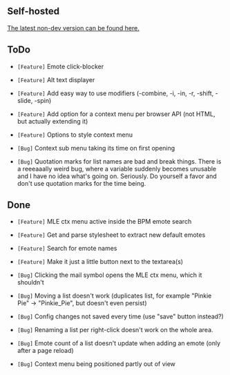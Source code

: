 ## Self-hosted

[The latest non-dev version can be found here.](http://sebadorn.de/mlp/mle/)


## ToDo

* `[Feature]` Emote click-blocker
* `[Feature]` Alt text displayer
* `[Feature]` Add easy way to use modifiers (-combine, -i, -in, -r, -shift, -slide, -spin)
* `[Feature]` Add option for a context menu per browser API (not HTML, but actually extending it)
* `[Feature]` Options to style context menu

* `[Bug]` Context sub menu taking its time on first opening
* `[Bug]` Quotation marks for list names are bad and break things. There is a reeeaaally weird bug, where a variable suddenly becomes unusable and I have no idea what's going on. Seriously. Do yourself a favor and don't use quotation marks for the time being.


## Done

* `[Feature]` MLE ctx menu active inside the BPM emote search
* `[Feature]` Get and parse stylesheet to extract new default emotes
* `[Feature]` Search for emote names
* `[Feature]` Make it just a little button next to the textarea(s)

* `[Bug]` Clicking the mail symbol opens the MLE ctx menu, which it shouldn't
* `[Bug]` Moving a list doesn't work (duplicates list, for example "Pinkie Pie" -> "Pinkie_Pie", but doesn't even persist)
* `[Bug]` Config changes not saved every time (use "save" button instead?)
* `[Bug]` Renaming a list per right-click doesn't work on the whole area.
* `[Bug]` Emote count of a list doesn't update when adding an emote (only after a page reload)
* `[Bug]` Context menu being positioned partly out of view
